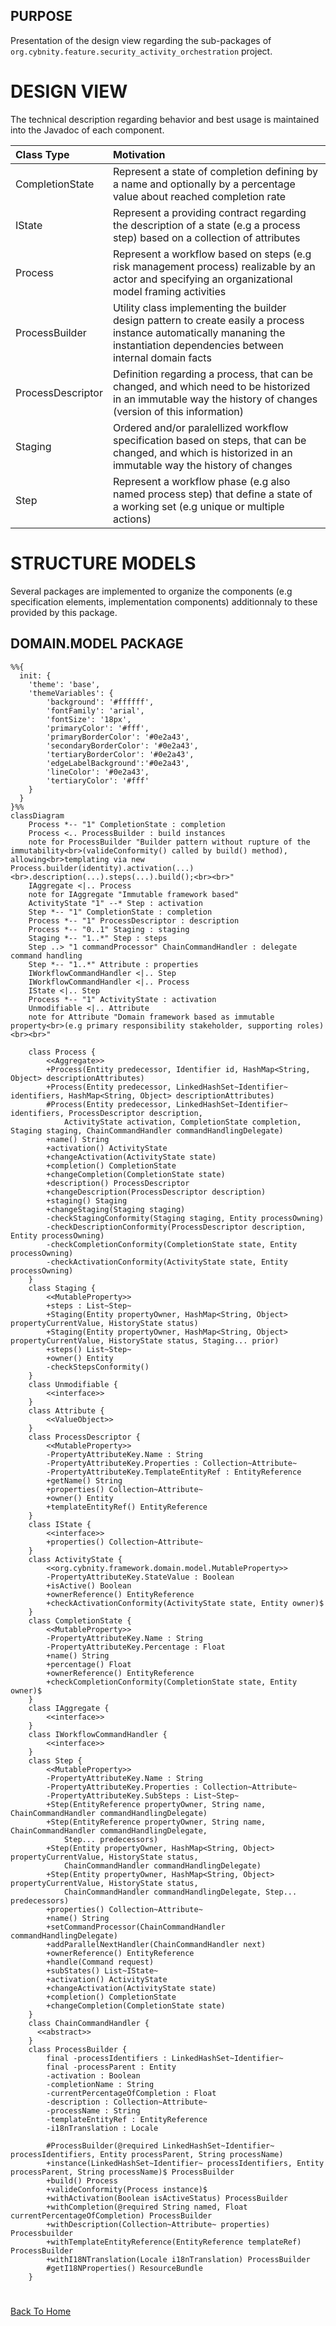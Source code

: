 ## PURPOSE
Presentation of the design view regarding the sub-packages of `org.cybnity.feature.security_activity_orchestration` project.

# DESIGN VIEW
The technical description regarding behavior and best usage is maintained into the Javadoc of each component.

|Class Type|Motivation|
| :-- | :-- |
|CompletionState|Represent a state of completion defining by a name and optionally by a percentage value about reached completion rate|
|IState|Represent a providing contract regarding the description of a state (e.g a process step) based on a collection of attributes|
|Process|Represent a workflow based on steps (e.g risk management process) realizable by an actor and specifying an organizational model framing activities|
|ProcessBuilder|Utility class implementing the builder design pattern to create easily a process instance automatically mananing the instantiation dependencies between internal domain facts|
|ProcessDescriptor|Definition regarding a process, that can be changed, and which need to be historized in an immutable way the history of changes (version of this information)|
|Staging|Ordered and/or paralellized workflow specification based on steps, that can be changed, and which is historized in an immutable way the history of changes|
|Step|Represent a workflow phase (e.g also named process step) that define a state of a working set (e.g unique or multiple actions)|

# STRUCTURE MODELS
Several packages are implemented to organize the components (e.g specification elements, implementation components) additionnaly to these provided by this package.

## DOMAIN.MODEL PACKAGE

```mermaid
%%{
  init: {
    'theme': 'base',
    'themeVariables': {
        'background': '#ffffff',
        'fontFamily': 'arial',
        'fontSize': '18px',
        'primaryColor': '#fff',
        'primaryBorderColor': '#0e2a43',
        'secondaryBorderColor': '#0e2a43',
        'tertiaryBorderColor': '#0e2a43',
        'edgeLabelBackground':'#0e2a43',
        'lineColor': '#0e2a43',
        'tertiaryColor': '#fff'
    }
  }
}%%
classDiagram
	Process *-- "1" CompletionState : completion
	Process <.. ProcessBuilder : build instances
	note for ProcessBuilder "Builder pattern without rupture of the immutability<br>(valideConformity() called by build() method), allowing<br>templating via new Process.builder(identity).activation(...)<br>.description(...).steps(...).build();<br><br>"
	IAggregate <|.. Process
	note for IAggregate "Immutable framework based"
	ActivityState "1" --* Step : activation
	Step *-- "1" CompletionState : completion
	Process *-- "1" ProcessDescriptor : description
	Process *-- "0..1" Staging : staging
	Staging *-- "1..*" Step : steps
	Step ..> "1 commandProcessor" ChainCommandHandler : delegate command handling
	Step *-- "1..*" Attribute : properties
	IWorkflowCommandHandler <|.. Step
	IWorkflowCommandHandler <|.. Process
	IState <|.. Step
	Process *-- "1" ActivityState : activation
	Unmodifiable <|.. Attribute
	note for Attribute "Domain framework based as immutable property<br>(e.g primary responsibility stakeholder, supporting roles)<br><br>"

	class Process {
		<<Aggregate>>
		+Process(Entity predecessor, Identifier id, HashMap<String, Object> descriptionAttributes)
		+Process(Entity predecessor, LinkedHashSet~Identifier~ identifiers, HashMap<String, Object> descriptionAttributes)
		#Process(Entity predecessor, LinkedHashSet~Identifier~ identifiers, ProcessDescriptor description,
			ActivityState activation, CompletionState completion, Staging staging, ChainCommandHandler commandHandlingDelegate)
		+name() String
		+activation() ActivityState
		+changeActivation(ActivityState state)
		+completion() CompletionState
		+changeCompletion(CompletionState state)
		+description() ProcessDescriptor
		+changeDescription(ProcessDescriptor description)
		+staging() Staging
		+changeStaging(Staging staging)
		-checkStagingConformity(Staging staging, Entity processOwning)
		-checkDescriptionConformity(ProcessDescriptor description, Entity processOwning)
		-checkCompletionConformity(CompletionState state, Entity processOwning)
		-checkActivationConformity(ActivityState state, Entity processOwning)
	}
	class Staging {
		<<MutableProperty>>
		+steps : List~Step~
		+Staging(Entity propertyOwner, HashMap<String, Object> propertyCurrentValue, HistoryState status)
		+Staging(Entity propertyOwner, HashMap<String, Object> propertyCurrentValue, HistoryState status, Staging... prior)
		+steps() List~Step~
		+owner() Entity
		-checkStepsConformity()
	}
	class Unmodifiable {
		<<interface>>
	}
	class Attribute {
		<<ValueObject>>
	}
    class ProcessDescriptor {
		<<MutableProperty>>
		-PropertyAttributeKey.Name : String
		-PropertyAttributeKey.Properties : Collection~Attribute~
		-PropertyAttributeKey.TemplateEntityRef : EntityReference
		+getName() String
		+properties() Collection~Attribute~
		+owner() Entity
		+templateEntityRef() EntityReference
	}
	class IState {
		<<interface>>
		+properties() Collection~Attribute~
	}
	class ActivityState {
		<<org.cybnity.framework.domain.model.MutableProperty>>
		-PropertyAttributeKey.StateValue : Boolean
		+isActive() Boolean
		+ownerReference() EntityReference
		+checkActivationConformity(ActivityState state, Entity owner)$
	}
    class CompletionState {
		<<MutableProperty>>
		-PropertyAttributeKey.Name : String
		-PropertyAttributeKey.Percentage : Float
		+name() String
		+percentage() Float
		+ownerReference() EntityReference
		+checkCompletionConformity(CompletionState state, Entity owner)$
	}
	class IAggregate {
		<<interface>>
	}
	class IWorkflowCommandHandler {
		<<interface>>
	}
	class Step {
		<<MutableProperty>>
		-PropertyAttributeKey.Name : String
		-PropertyAttributeKey.Properties : Collection~Attribute~
		-PropertyAttributeKey.SubSteps : List~Step~
		+Step(EntityReference propertyOwner, String name, ChainCommandHandler commandHandlingDelegate)
		+Step(EntityReference propertyOwner, String name, ChainCommandHandler commandHandlingDelegate,
			Step... predecessors)
		+Step(Entity propertyOwner, HashMap<String, Object> propertyCurrentValue, HistoryState status,
			ChainCommandHandler commandHandlingDelegate)
		+Step(Entity propertyOwner, HashMap<String, Object> propertyCurrentValue, HistoryState status,
			ChainCommandHandler commandHandlingDelegate, Step... predecessors)
		+properties() Collection~Attribute~
		+name() String
		+setCommandProcessor(ChainCommandHandler commandHandlingDelegate)
		+addParallelNextHandler(ChainCommandHandler next)
		+ownerReference() EntityReference
		+handle(Command request)
		+subStates() List~IState~
		+activation() ActivityState
		+changeActivation(ActivityState state)
		+completion() CompletionState
		+changeCompletion(CompletionState state)
	}
	class ChainCommandHandler {
      <<abstract>>
	}
	class ProcessBuilder {
		final -processIdentifiers : LinkedHashSet~Identifier~
		final -processParent : Entity
		-activation : Boolean
		-completionName : String
		-currentPercentageOfCompletion : Float
		-description : Collection~Attribute~
		-processName : String
		-templateEntityRef : EntityReference
		-i18nTranslation : Locale

		#ProcessBuilder(@required LinkedHashSet~Identifier~ processIdentifiers, Entity processParent, String processName)
		+instance(LinkedHashSet~Identifier~ processIdentifiers, Entity processParent, String processName)$ ProcessBuilder
		+build() Process
		+valideConformity(Process instance)$
		+withActivation(Boolean isActiveStatus) ProcessBuilder
		+withCompletion(@required String named, Float currentPercentageOfCompletion) ProcessBuilder
		+withDescription(Collection~Attribute~ properties) Processbuilder
		+withTemplateEntityReference(EntityReference templateRef) ProcessBuilder
		+withI18NTranslation(Locale i18nTranslation) ProcessBuilder
		#getI18NProperties() ResourceBundle
	}

```
#
[Back To Home](README.md)
